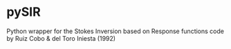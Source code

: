 # pySIR
Python wrapper for the Stokes Inversion based on Response functions code by Ruiz Cobo &amp; del Toro Iniesta (1992)
